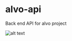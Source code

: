 # alvo-api
Back end API for alvo project 

![alt text](https://codebuild.us-east-2.amazonaws.com/badges?uuid=eyJlbmNyeXB0ZWREYXRhIjoiMG1CZFpMYldEa08raUlLR0tvY3VMK0pPQjVUSzdZbkhlRVhBWlRud1N2S3VZMm9HVEtNaHFUNmhMV0QvUDJOVk1lbDZaZkVTODdFcXRHcDc1ZVI3SW5vPSIsIml2UGFyYW1ldGVyU3BlYyI6IjQwakVQOVVDSElmMjNxMisiLCJtYXRlcmlhbFNldFNlcmlhbCI6MX0%3D&branch=develop "Build state")
